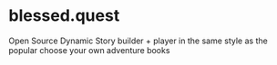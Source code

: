 # blessed.quest
Open Source Dynamic Story builder + player in the same style as the popular 
choose your own adventure books
